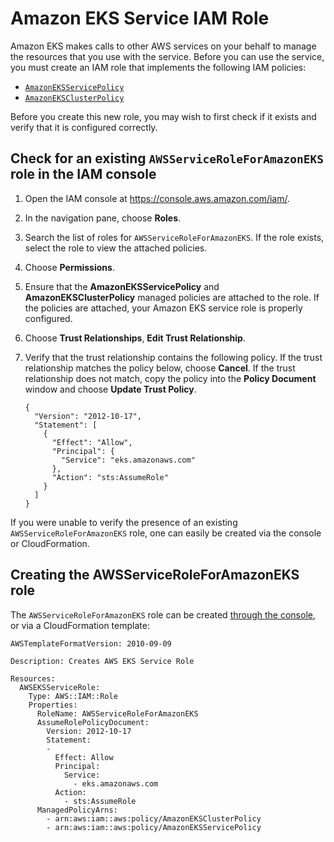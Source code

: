 # Amazon EKS Service IAM Role<a name="service_IAM_role"></a>

Amazon EKS makes calls to other AWS services on your behalf to manage the resources that you use with the service\. Before you can use the service, you must create an IAM role that implements the following IAM policies:

* [`AmazonEKSServicePolicy`](https://console.aws.amazon.com/iam/home#/policies/arn:aws:iam::aws:policy/AmazonEKSServicePolicy$jsonEditor)
* [`AmazonEKSClusterPolicy`](https://console.aws.amazon.com/iam/home#/policies/arn:aws:iam::aws:policy/AmazonEKSClusterPolicy$jsonEditor)

Before you create this new role, you may wish to first check if it exists and verify that it is configured correctly. 

## Check for an existing `AWSServiceRoleForAmazonEKS` role in the IAM console

1. Open the IAM console at [https://console\.aws\.amazon\.com/iam/](https://console.aws.amazon.com/iam/)\.

1. In the navigation pane, choose **Roles**\. 

1. Search the list of roles for `AWSServiceRoleForAmazonEKS`\. If the role exists, select the role to view the attached policies\.

1. Choose **Permissions**\.

1. Ensure that the **AmazonEKSServicePolicy** and **AmazonEKSClusterPolicy** managed policies are attached to the role\. If the policies are attached, your Amazon EKS service role is properly configured\.

1. Choose **Trust Relationships**, **Edit Trust Relationship**\.

1. Verify that the trust relationship contains the following policy\. If the trust relationship matches the policy below, choose **Cancel**\. If the trust relationship does not match, copy the policy into the **Policy Document** window and choose **Update Trust Policy**\.

   ```
   {
     "Version": "2012-10-17",
     "Statement": [
       {
         "Effect": "Allow",
         "Principal": {
           "Service": "eks.amazonaws.com"
         },
         "Action": "sts:AssumeRole"
       }
     ]
   }
   ```

If you were unable to verify the presence of an existing ```AWSServiceRoleForAmazonEKS``` role, one can easily be created via the console or CloudFormation.

## Creating the AWSServiceRoleForAmazonEKS role

The ```AWSServiceRoleForAmazonEKS``` role can be created [through the console](getting-started.md#role-create), or via a CloudFormation template:

```
AWSTemplateFormatVersion: 2010-09-09

Description: Creates AWS EKS Service Role

Resources:
  AWSEKSServiceRole:
    Type: AWS::IAM::Role
    Properties:
      RoleName: AWSServiceRoleForAmazonEKS
      AssumeRolePolicyDocument:
        Version: 2012-10-17
        Statement:
        -
          Effect: Allow
          Principal:
            Service:
              - eks.amazonaws.com
          Action:
            - sts:AssumeRole
      ManagedPolicyArns:
        - arn:aws:iam::aws:policy/AmazonEKSClusterPolicy
        - arn:aws:iam::aws:policy/AmazonEKSServicePolicy
```
